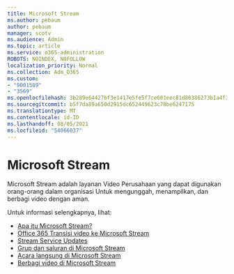 ```yaml
---
title: Microsoft Stream
ms.author: pebaum
author: pebaum
manager: scotv
ms.audience: Admin
ms.topic: article
ms.service: o365-administration
ROBOTS: NOINDEX, NOFOLLOW
localization_priority: Normal
ms.collection: Adm_O365
ms.custom:
- "9001509"
- "3569"
ms.openlocfilehash: 3b289e64427bf3e1417e5fe5f7ce601eec81d86386273b1a4f3d3c8723f5876f
ms.sourcegitcommit: b5f7da89a650d2915dc652449623c78be6247175
ms.translationtype: MT
ms.contentlocale: id-ID
ms.lasthandoff: 08/05/2021
ms.locfileid: "54066037"
---
```

# <a name="microsoft-stream"></a>Microsoft Stream

Microsoft Stream adalah layanan Video Perusahaan yang dapat digunakan orang-orang dalam organisasi Untuk mengunggah, menampilkan, dan berbagi video dengan aman. 

Untuk informasi selengkapnya, lihat:

- [Apa itu Microsoft Stream?](https://docs.microsoft.com/stream/overview)
- [Office 365 Transisi video ke Microsoft Stream](https://docs.microsoft.com/stream/migrate-from-office-365)
- [Stream Service Updates](https://techcommunity.microsoft.com/t5/microsoft-stream-service-updates/bd-p/StreamAnnouncements)
- [Grup dan saluran di Microsoft Stream](https://docs.microsoft.com/stream/groups-channels-organization)
- [Acara langsung di Microsoft Stream](https://docs.microsoft.com/stream/live-event-overview)
- [Berbagi video di Microsoft Stream](https://docs.microsoft.com/stream/portal-share-video)
